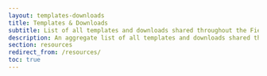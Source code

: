 ```yaml
---
layout: templates-downloads
title: Templates & Downloads
subtitle: List of all templates and downloads shared throughout the Field Guide
description: An aggregate list of all templates and downloads shared throughout the Field Guide. Useful to save a complete set of Sprout tools and examples.
section: resources
redirect_from: /resources/
toc: true
---
```

